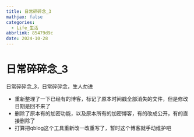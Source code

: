 ```yaml
---
title: 日常碎碎念_3
mathjax: false
categories:
  - Life_生活
abbrlink: 85479d9c
date: 2024-10-28
---
```



# 日常碎碎念_3
日常碎碎念_3，日常碎碎念，生人勿进

<!--more-->

- 重新整理了一下已经有的博客，标记了原本时间戳全部消失的文件，但是修改日期是回不来了
- 删除了原本有的加密功能，以及原本所有的加密博客，有的改成公开，有的直接删除了
- 打算把qblog这个工具重新改一改重写了，暂时这个博客就手动维护吧